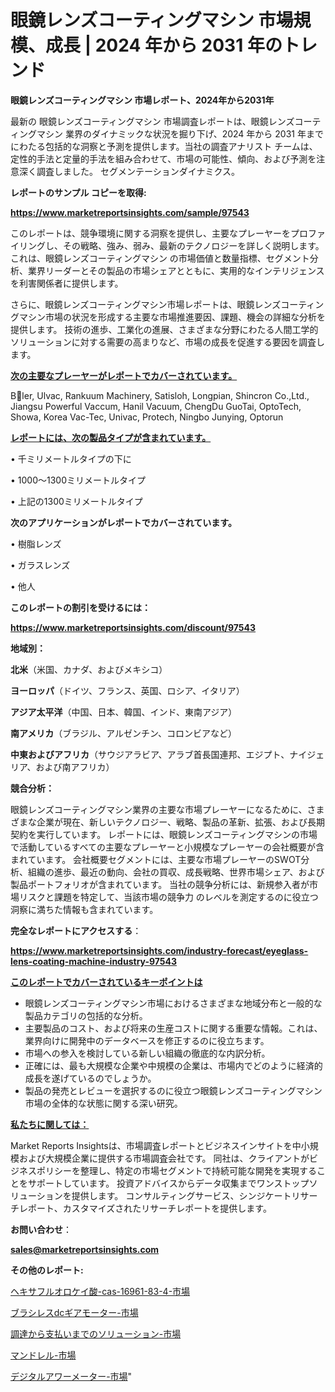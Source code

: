 # 眼鏡レンズコーティングマシン 市場規模、成長 | 2024 年から 2031 年のトレンド

<strong>眼鏡レンズコーティングマシン 市場レポート、2024年から2031年</strong>

最新の 眼鏡レンズコーティングマシン 市場調査レポートは、眼鏡レンズコーティングマシン 業界のダイナミックな状況を掘り下げ、2024 年から 2031 年までにわたる包括的な洞察と予測を提供します。当社の調査アナリスト チームは、定性的手法と定量的手法を組み合わせて、市場の可能性、傾向、および予測を注意深く調査しました。 セグメンテーションダイナミクス。



<strong>レポートのサンプル コピーを取得:</strong> <a href=https://www.marketreportsinsights.com/sample/97543>

<strong><u>https://www.marketreportsinsights.com/sample/97543</u></strong></a>

このレポートは、競争環境に関する洞察を提供し、主要なプレーヤーをプロファイリングし、その戦略、強み、弱み、最新のテクノロジーを詳しく説明します。 これは、眼鏡レンズコーティングマシン の市場価値と数量指標、セグメント分析、業界リーダーとその製品の市場シェアとともに、実用的なインテリジェンスを利害関係者に提供します。

さらに、眼鏡レンズコーティングマシン市場レポートは、眼鏡レンズコーティングマシン市場の状況を形成する主要な市場推進要因、課題、機会の詳細な分析を提供します。 技術の進歩、工業化の進展、さまざまな分野にわたる人間工学的ソリューションに対する需要の高まりなど、市場の成長を促進する要因を調査します。



<strong><u>次の主要なプレーヤーがレポートでカバーされています。</u></strong>

Bler, Ulvac, Rankuum Machinery, Satisloh, Longpian, Shincron Co.,Ltd., Jiangsu Powerful Vaccum, Hanil Vacuum, ChengDu GuoTai, OptoTech, Showa, Korea Vac-Tec, Univac, Protech, Ningbo Junying, Optorun



<strong><u><b>レポートには、次の製品タイプが含まれています。</b></u></strong>

• 千ミリメートルタイプの下に

•  1000〜1300ミリメートルタイプ

• 上記の1300ミリメートルタイプ



<strong><b>次のアプリケーションがレポートでカバーされています。</b></strong>

• 樹脂レンズ

• ガラスレンズ

• 他人



<strong><b>このレポートの割引を受けるには：</b></strong><a href=https://www.marketreportsinsights.com/discount/97543>

<strong><u>https://www.marketreportsinsights.com/discount/97543</u></strong></a>



<strong>地域別：</strong>



<strong>北米</strong>（米国、カナダ、およびメキシコ）



<strong>ヨーロッパ</strong>（ドイツ、フランス、英国、ロシア、イタリア）



<strong>アジア太平洋</strong>（中国、日本、韓国、インド、東南アジア）



<strong>南アメリカ</strong>（ブラジル、アルゼンチン、コロンビアなど）



<strong>中東およびアフリカ</strong>（サウジアラビア、アラブ首長国連邦、エジプト、ナイジェリア、および南アフリカ）



<strong>競合分析：</strong>

眼鏡レンズコーティングマシン業界の主要な市場プレーヤーになるために、さまざまな企業が現在、新しいテクノロジー、戦略、製品の革新、拡張、および長期契約を実行しています。 レポートには、眼鏡レンズコーティングマシンの市場で活動しているすべての主要なプレーヤーと小規模なプレーヤーの会社概要が含まれています。 会社概要セグメントには、主要な市場プレーヤーのSWOT分析、組織の進歩、最近の動向、会社の買収、成長戦略、世界市場シェア、および製品ポートフォリオが含まれています。 当社の競争分析には、新規参入者が市場リスクと課題を特定して、当該市場の競争力 のレベルを測定するのに役立つ洞察に満ちた情報も含まれています。



<strong>完全なレポートにアクセスする</strong>：

<a href=https://www.marketreportsinsights.com/industry-forecast/eyeglass-lens-coating-machine-industry-97543>

<strong><u>https://www.marketreportsinsights.com/industry-forecast/eyeglass-lens-coating-machine-industry-97543</u></strong></a>



<strong><u><b>このレポートでカバーされているキーポイントは</b></u></strong>
<ul>
  <li>眼鏡レンズコーティングマシン市場におけるさまざまな地域分布と一般的な製品カテゴリの包括的な分析。</li>
  <li>主要製品のコスト、および将来の生産コストに関する重要な情報。これは、業界向けに開発中のデータベースを修正するのに役立ちます。</li>
  <li>市場への参入を検討している新しい組織の徹底的な内訳分析。</li>
  <li>正確には、最も大規模な企業や中規模の企業は、市場内でどのように経済的成長を遂げているのでしょうか。</li>
  <li>製品の発売とレビューを選択するのに役立つ眼鏡レンズコーティングマシン市場の全体的な状態に関する深い研究。</li>
</ul>


<strong><u><b>私たちに関しては：</b></u></strong>

Market Reports Insightsは、市場調査レポートとビジネスインサイトを中小規模および大規模企業に提供する市場調査会社です。 同社は、クライアントがビジネスポリシーを整理し、特定の市場セグメントで持続可能な開発を実現することをサポートしています。 投資アドバイスからデータ収集までワンストップソリューションを提供します。 コンサルティングサービス、シンジケートリサーチレポート、カスタマイズされたリサーチレポートを提供します。



<strong><b>お問い合わせ</b></strong>：

<a href=mailto:sales@marketreportsinsights.com>

<strong><u>sales@marketreportsinsights.com</u></strong></a>



<strong>その他のレポート:</strong>

<a href=https://www.linkedin.com/pulse/ヘキサフルオロケイ酸-cas-16961-83-4-市場-2023-最新の-cagr-および成長分析-xszrf/>ヘキサフルオロケイ酸-cas-16961-83-4-市場</a>

<a href=https://www.linkedin.com/pulse/ブラシレスdcギアモーター-市場-2023-総合分析と事業成長戦略-2030-pmmxf/>ブラシレスdcギアモーター-市場</a>

<a href=https://www.linkedin.com/pulse/調達から支払いまでのソリューション-市場-2023-総合分析と事業成長戦略-skiff/>調達から支払いまでのソリューション-市場</a>

<a href=https://www.linkedin.com/pulse/マンドレル-市場-2023-総合分析と事業成長戦略-2030-analytics-achievers-24-analysis-esstf/>マンドレル-市場</a>

<a href=https://www.linkedin.com/pulse/デジタルアワーメーター-市場-2023-収益と成長ドライバー-2030-dshhf/>デジタルアワーメーター-市場</a>"
